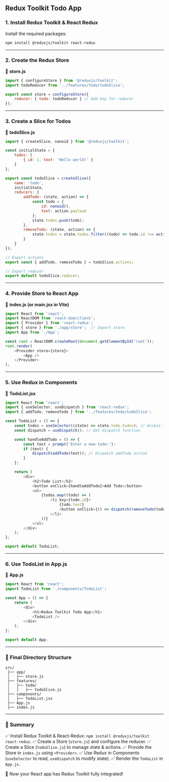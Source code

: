 ## Redux Toolkit Todo App

### 1. Install Redux Toolkit & React Redux
Install the required packages:
```sh
npm install @reduxjs/toolkit react-redux
```

---
### 2. Create the Redux Store
📄 **store.js**
```javascript
import { configureStore } from '@reduxjs/toolkit';
import todoReducer from '../features/todo/todoSlice';

export const store = configureStore({
    reducer: { todo: todoReducer } // Add key for reducer
});
```

---
### 3. Create a Slice for Todos
📄 **todoSlice.js**
```javascript
import { createSlice, nanoid } from '@reduxjs/toolkit';

const initialState = {
    todos: [
        { id: 1, text: 'Hello world!' }
    ]
};

export const todoSlice = createSlice({
    name: 'todo',
    initialState,
    reducers: {
        addTodo: (state, action) => {
            const todo = {
                id: nanoid(),
                text: action.payload
            };
            state.todos.push(todo);
        },
        removeTodo: (state, action) => {
            state.todos = state.todos.filter((todo) => todo.id !== action.payload);
        }
    }
});

// Export actions
export const { addTodo, removeTodo } = todoSlice.actions;

// Export reducer
export default todoSlice.reducer;
```

---
### 4. Provide Store to React App
📄 **index.js (or main.jsx in Vite)**
```javascript
import React from 'react';
import ReactDOM from 'react-dom/client';
import { Provider } from 'react-redux';
import { store } from './app/store';  // Import store
import App from './App';

const root = ReactDOM.createRoot(document.getElementById('root'));
root.render(
    <Provider store={store}>
        <App />
    </Provider>
);
```

---
### 5. Use Redux in Components
📄 **TodoList.jsx**
```javascript
import React from 'react';
import { useSelector, useDispatch } from 'react-redux';
import { addTodo, removeTodo } from '../features/todo/todoSlice';

const TodoList = () => {
    const todos = useSelector((state) => state.todo.todos); // Access todos from store
    const dispatch = useDispatch(); // Get dispatch function

    const handleAddTodo = () => {
        const text = prompt('Enter a new todo:');
        if (text) {
            dispatch(addTodo(text)); // Dispatch addTodo action
        }
    };

    return (
        <div>
            <h2>Todo List</h2>
            <button onClick={handleAddTodo}>Add Todo</button>
            <ul>
                {todos.map((todo) => (
                    <li key={todo.id}>
                        {todo.text} 
                        <button onClick={() => dispatch(removeTodo(todo.id))}>Remove</button>
                    </li>
                ))}
            </ul>
        </div>
    );
};

export default TodoList;
```

---
### 6. Use TodoList in App.js
📄 **App.js**
```javascript
import React from 'react';
import TodoList from './components/TodoList';

const App = () => {
    return (
        <div>
            <h1>Redux Toolkit Todo App</h1>
            <TodoList />
        </div>
    );
};

export default App;
```

---
### 📂 Final Directory Structure
```
src/
 ├── app/
 │   ├── store.js
 ├── features/
 │   ├── todo/
 │   │   ├── todoSlice.js
 ├── components/
 │   ├── TodoList.jsx
 ├── App.js
 ├── index.js
```

---
### 🎯 Summary
✅ Install Redux Toolkit & React-Redux: `npm install @reduxjs/toolkit react-redux`.
✅ Create a Store (`store.js`) and configure the reducer.
✅ Create a Slice (`todoSlice.js`) to manage state & actions.
✅ Provide the Store in `index.js` using `<Provider>`.
✅ Use Redux in Components (`useSelector` to read, `useDispatch` to modify state).
✅ Render the `TodoList` in `App.js`.

🚀 Now your React app has Redux Toolkit fully integrated!
